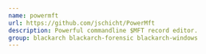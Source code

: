 ```yaml
---
name: powermft
url: https://github.com/jschicht/PowerMft
description: Powerful commandline $MFT record editor.
group: blackarch blackarch-forensic blackarch-windows
---
```


